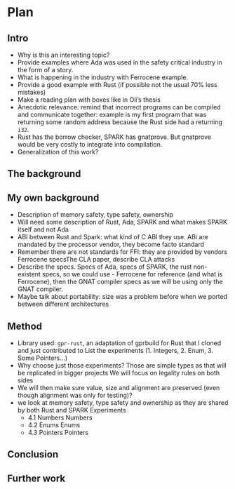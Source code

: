 # Plan

## Intro
- Why is this an interesting topic?
- Provide examples where Ada was used in the safety critical industry in the form of a story.
- What is happening in the industry with Ferrocene example.
- Provide a good example with Rust (if possible not the usual 70% less mistakes) 
- Make a reading plan with boxes like in Oli’s thesis
- Anecdotic relevance: remind that incorrect programs can be compiled and communicate together: example is my first program that was returning some random address because the Rust side had a returning `i32`.
- Rust has the borrow checker, SPARK has gnatprove. But gnatprove would be very costly to integrate into compilation.
- Generalization of this work? 

## The background 
## My own background
- Description of memory safety, type safety, ownership
- Will need some description of Rust, Ada, SPARK and what makes SPARK itself and not Ada
- ABI between Rust and Spark: what kind of C ABI they use. ABi are mandated by the processor vendor, they become facto standard
- Remember there are not standards for FFI: they are provided by vendors
Ferrocene specsThe CLA paper, describe CLA attacks
- Describe the specs. Specs of Ada, specs of SPARK, the rust non-existent specs, so we could use - Ferrocene for reference (and what is Ferrocene), then the GNAT compiler specs as we will be using only the GNAT compiler.
- Maybe talk about portability: size was a problem before when we ported between different architectures
## Method
- Library used: `gpr-rust`, an adaptation of gprbuild for Rust that I cloned and just contributed to
List the experiments (1. Integers, 2. Enum, 3. Some Pointers…)
- Why choose just those experiments? Those are simple types as that will be replicated in bigger projects
We will focus on legality rules on both sides
- We will then make sure value, size and alignment are preserved (even though alignment was only for testing)?
- we look at memory safety, type safety and ownership as they are shared by both Rust and SPARK
Experiments
    - 4.1 Numbers Numbers
    - 4.2 Enums Enums
    - 4.3 Pointers Pointers
## Conclusion
## Further work


